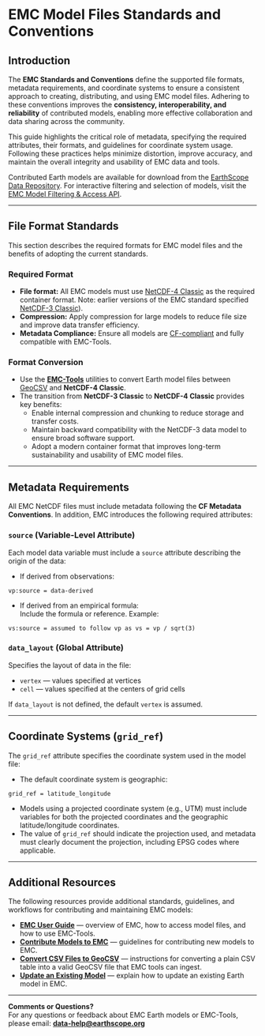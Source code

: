 # EMC Model Files Standards and Conventions

## Introduction

The **EMC Standards and Conventions** define the supported file formats, metadata requirements, and coordinate systems to ensure a consistent approach to creating, distributing, and using EMC model files. Adhering to these conventions improves the **consistency, interoperability, and reliability** of contributed models, enabling more effective collaboration and data sharing across the community.  

This guide highlights the critical role of metadata, specifying the required attributes, their formats, and guidelines for coordinate system usage. Following these practices helps minimize distortion, improve accuracy, and maintain the overall integrity and usability of EMC data and tools.  

Contributed Earth models are available for download from the [EarthScope Data Repository](https://data.dev.earthscope.org/archive/seismology/products/emc/netcdf/). For interactive filtering and selection of models, visit the [EMC Model Filtering & Access API](https://data.dev.earthscope.org/archive/seismology/products/emc/README.html).  

---

## File Format Standards

This section describes the required formats for EMC model files and the benefits of adopting the current standards.

### Required Format
- **File format:** All EMC models must use [NetCDF-4 Classic](https://docs.unidata.ucar.edu/netcdf-c/4.9.2/file_format_specifications.html) as the required container format.
  Note: earlier versions of the EMC standard specified [NetCDF-3 Classic](https://docs.unidata.ucar.edu/nug/2.0-draft/nc3_file_formats.html)).  
- **Compression:** Apply compression for large models to reduce file size and improve data transfer efficiency.  
- **Metadata Compliance:** Ensure all models are [CF-compliant](https://cfconventions.org/) and fully compatible with EMC-Tools.  

### Format Conversion
- Use the [**EMC-Tools**](https://github.com/EarthScope/emc-tools) utilities to convert Earth model files between [GeoCSV](https://ds.iris.edu/files/geocsv/GeoCSV.pdf) and **NetCDF-4 Classic**.  
- The transition from **NetCDF-3 Classic** to **NetCDF-4 Classic** provides key benefits:  
    - Enable internal compression and chunking to reduce storage and transfer costs.  
    - Maintain backward compatibility with the NetCDF-3 data model to ensure broad software support.  
    - Adopt a modern container format that improves long-term sustainability and usability of EMC model files.  

---

## Metadata Requirements

All EMC NetCDF files must include metadata following the **CF Metadata Conventions**. In addition, EMC introduces the following required attributes:

### `source` (Variable-Level Attribute) 
Each model data variable must include a `source` attribute describing the origin of the data:

- If derived from observations:  

```  
vp:source = data-derived  
```  

- If derived from an empirical formula:  
  Include the formula or reference. Example:  

```  
vs:source = assumed to follow vp as vs = vp / sqrt(3)  
```  

### `data_layout` (Global Attribute) 
Specifies the layout of data in the file:

- `vertex` — values specified at vertices  
- `cell` — values specified at the centers of grid cells  

If `data_layout` is not defined, the default `vertex` is assumed.  

---

## Coordinate Systems (`grid_ref`)

The `grid_ref` attribute specifies the coordinate system used in the model file:

- The default coordinate system is geographic:  

```  
grid_ref = latitude_longitude  
```  

- Models using a projected coordinate system (e.g., UTM) must include variables for both the projected coordinates and the geographic latitude/longitude coordinates.  
- The value of `grid_ref` should indicate the projection used, and metadata must clearly document the projection, including EPSG codes where applicable.  

---

## Additional Resources

The following resources provide additional standards, guidelines, and workflows for contributing and maintaining EMC models:

- [**EMC User Guide**](../emc-user-guide.md) &mdash; overview of EMC, how to access model files, and how to use EMC-Tools.  
- [**Contribute Models to EMC**](emc-model-contribution-guide.md) &mdash; guidelines for contributing new models to EMC.  
- [**Convert CSV Files to GeoCSV**](emc-csv-to-geocsv.md) &mdash; instructions for converting a plain CSV table into a valid GeoCSV file that EMC tools can ingest.  
- [**Update an Existing Model**](emc-update-existing-model.md) &mdash; explain how to update an existing Earth model in EMC.  

---

**Comments or Questions?**  
For any questions or feedback about EMC Earth models or EMC-Tools,  
please email: **[data-help@earthscope.org](mailto:data-help@earthscope.org)**  
